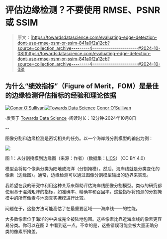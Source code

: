 # 评估边缘检测？不要使用 RMSE、PSNR 或 SSIM

> 原文：[https://towardsdatascience.com/evaluating-edge-detection-dont-use-rmse-psnr-or-ssim-841a0f2a12cb?source=collection_archive---------4-----------------------#2024-10-08](https://towardsdatascience.com/evaluating-edge-detection-dont-use-rmse-psnr-or-ssim-841a0f2a12cb?source=collection_archive---------4-----------------------#2024-10-08)

## 为什么“绩效指标”（Figure of Merit，FOM）是最佳的边缘检测评估指标的经验和理论依据

[](https://conorosullyds.medium.com/?source=post_page---byline--841a0f2a12cb--------------------------------)[![Conor O'Sullivan](../Images/2dc50a24edb12e843651d01ed48a3c3f.png)](https://conorosullyds.medium.com/?source=post_page---byline--841a0f2a12cb--------------------------------)[](https://towardsdatascience.com/?source=post_page---byline--841a0f2a12cb--------------------------------)[![Towards Data Science](../Images/a6ff2676ffcc0c7aad8aaf1d79379785.png)](https://towardsdatascience.com/?source=post_page---byline--841a0f2a12cb--------------------------------) [Conor O'Sullivan](https://conorosullyds.medium.com/?source=post_page---byline--841a0f2a12cb--------------------------------)

·发表于 [Towards Data Science](https://towardsdatascience.com/?source=post_page---byline--841a0f2a12cb--------------------------------) ·阅读时长：12分钟·2024年10月8日

--

图像分割和边缘检测是密切相关的任务。以一个海岸线分割模型的输出为例：

![](../Images/9aec88b76d5b59e4e2d7e80aa58b3054.png)

图 1：从分割掩模到边缘图（来源：作者）（数据集：[LICS](https://zenodo.org/records/13742222)）（CC BY 4.0）

模型会将每个像素分类为陆地或海洋（分割掩模）。然后，海岸线就是分类变化的像素（边缘图）。通常，边缘检测可以通过图像分割模型输出的边界来实现。

我希望在我的研究中利用这种关系来帮助评估海岸线图像分割模型。类似的研究都使用基于混淆矩阵的指标，如准确率、精确率和召回率。这些指标将预测的分割掩模中的所有像素与地面真实掩模进行比较。

问题在于，这些方法可能高估了在最重要区域——海岸线——的性能。

大多数像素位于海洋的中央或完全被陆地包围。这些像素比靠近海岸线的像素更容易分类。你可以在图 2 中看到这一点。不幸的是，这些错误可能会被大量正确分类的像素所掩盖。
